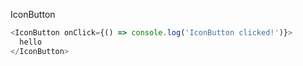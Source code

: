 IconButton

```js
<IconButton onClick={() => console.log('IconButton clicked!')}>
  hello
</IconButton>
```
